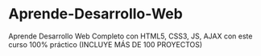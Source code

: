 # Aprende-Desarrollo-Web
Aprende Desarrollo Web Completo con HTML5, CSS3, JS, AJAX con este curso 100% práctico (INCLUYE MÁS DE 100 PROYECTOS)

